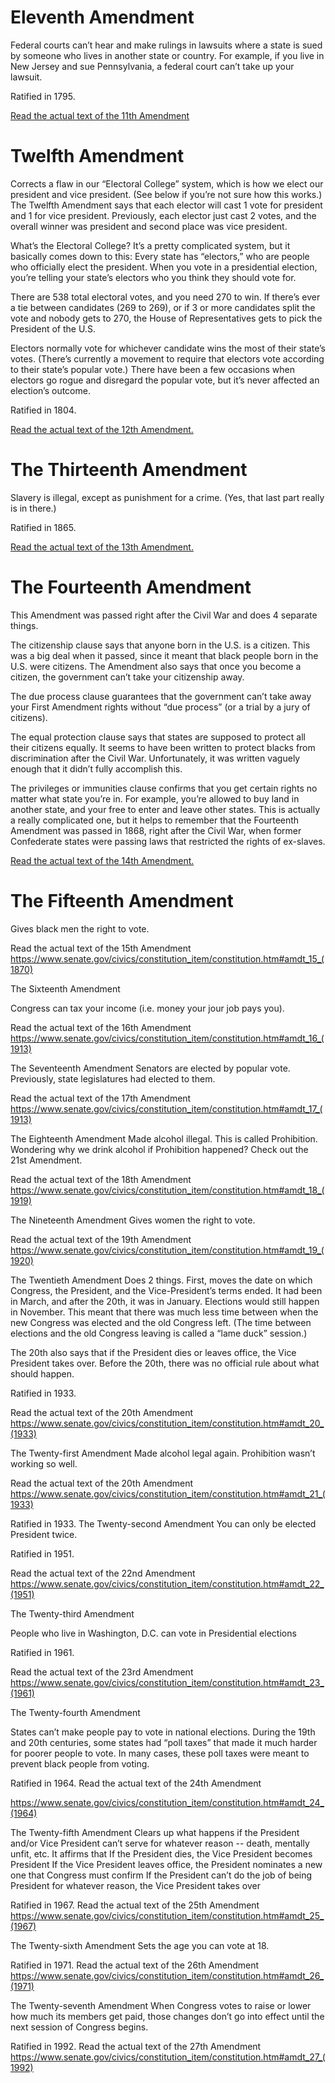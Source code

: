# Eleventh Amendment 

Federal courts can’t hear and make rulings in lawsuits where a state is sued by someone who lives in another state or country. For example, if you live in New Jersey and sue Pennsylvania, a federal court can’t take up your lawsuit. 

Ratified in 1795.

[Read the actual text of the 11th Amendment](https://www.senate.gov/civics/constitution_item/constitution.htm#amdt_11_(1798))

# Twelfth Amendment

Corrects a flaw in our “Electoral College” system, which is how we elect our president and vice president. (See below if you’re not sure how this works.) The Twelfth Amendment says that each elector will cast 1 vote for president and 1 for vice president. Previously, each elector just cast 2 votes, and the overall winner was president and second place was vice president.

What’s the Electoral College? It’s a pretty complicated system, but it basically comes down to this: Every state has “electors,” who are people who officially elect the president. When you vote in a presidential election, you’re telling your state’s electors who you think they should vote for. 

There are 538 total electoral votes, and you need 270 to win. If there’s ever a tie between candidates (269 to 269), or if 3 or more candidates split the vote and nobody gets to 270, the House of Representatives gets to pick the President of the U.S. 

Electors normally vote for whichever candidate wins the most of their state’s votes. (There’s currently a movement to require that electors vote according to their state’s popular vote.) There have been a few occasions when electors go rogue and disregard the popular vote, but it’s never affected an election’s outcome. 

Ratified in 1804.

[Read the actual text of the 12th Amendment.](https://www.senate.gov/civics/constitution_item/constitution.htm#amdt_12_(1804))

# The Thirteenth Amendment

Slavery is illegal, except as punishment for a crime. (Yes, that last part really is in there.)

Ratified in 1865.

[Read the actual text of the 13th Amendment.](https://www.senate.gov/civics/constitution_item/constitution.htm#amdt_13_(1865))

# The Fourteenth Amendment
This Amendment was passed right after the Civil War and does 4 separate things.

The citizenship clause says that anyone born in the U.S. is a citizen. This was a big deal when it passed, since it meant that black people born in the U.S. were citizens. The Amendment also says that once you become a citizen, the government can’t take your citizenship away.

The due process clause guarantees that the government can’t take away your First Amendment rights without “due process” (or a trial by a jury of citizens).

The equal protection clause says that states are supposed to protect all their citizens equally. It seems to have been written to protect blacks from discrimination after the Civil War. Unfortunately, it was written vaguely enough that it didn’t fully accomplish this. 

The privileges or immunities clause confirms that you get certain rights no matter what state you’re in. For example, you’re allowed to buy land in another state, and your free to enter and leave other states. This is actually a really complicated one, but it helps to remember that the Fourteenth Amendment was passed in 1868, right after the Civil War, when former Confederate states were passing laws that restricted the rights of ex-slaves. 

[Read the actual text of the 14th Amendment.](https://www.senate.gov/civics/constitution_item/constitution.htm#amdt_14_(1868))


# The Fifteenth Amendment
Gives black men the right to vote. 

Read the actual text of the 15th Amendment
https://www.senate.gov/civics/constitution_item/constitution.htm#amdt_15_(1870)


The Sixteenth Amendment

Congress can tax your income (i.e. money your jour job pays you). 

Read the actual text of the 16th Amendment
https://www.senate.gov/civics/constitution_item/constitution.htm#amdt_16_(1913)


The Seventeenth Amendment
Senators are elected by popular vote. Previously, state legislatures had elected to them. 

Read the actual text of the 17th Amendment
https://www.senate.gov/civics/constitution_item/constitution.htm#amdt_17_(1913)

The Eighteenth Amendment
Made alcohol illegal. This is called Prohibition. Wondering why we drink alcohol if Prohibition happened? Check out the 21st Amendment.

Read the actual text of the 18th Amendment
https://www.senate.gov/civics/constitution_item/constitution.htm#amdt_18_(1919)

The Nineteenth Amendment
Gives women the right to vote.

Read the actual text of the 19th Amendment
https://www.senate.gov/civics/constitution_item/constitution.htm#amdt_19_(1920)

The Twentieth Amendment
Does 2 things. First, moves the date on which Congress, the President, and the Vice-President’s terms ended. It had been in March, and after the 20th, it was in January. Elections would still happen in November. This meant that there was much less time between when the new Congress was elected and the old Congress left. (The time between elections and the old Congress leaving is called a “lame duck” session.)
  
The 20th also says that if the President dies or leaves office, the Vice President takes over. Before the 20th, there was no official rule about what should happen.

Ratified in 1933.

Read the actual text of the 20th Amendment
https://www.senate.gov/civics/constitution_item/constitution.htm#amdt_20_(1933)


The Twenty-first Amendment
Made alcohol legal again. Prohibition wasn’t working so well. 

Read the actual text of the 20th Amendment
https://www.senate.gov/civics/constitution_item/constitution.htm#amdt_21_(1933)

Ratified in 1933.
The Twenty-second Amendment
You can only be elected President twice.

Ratified in 1951.

Read the actual text of the 22nd Amendment
https://www.senate.gov/civics/constitution_item/constitution.htm#amdt_22_(1951)


The Twenty-third Amendment

People who live in Washington, D.C. can vote in Presidential elections

Ratified in 1961.

Read the actual text of the 23rd Amendment
https://www.senate.gov/civics/constitution_item/constitution.htm#amdt_23_(1961) 

The Twenty-fourth Amendment

States can’t make people pay to vote in national elections. During the 19th and 20th centuries, some states had “poll taxes” that made it much harder for poorer people to vote. In many cases, these poll taxes were meant to prevent black people from voting. 

Ratified in 1964.
Read the actual text of the 24th Amendment



https://www.senate.gov/civics/constitution_item/constitution.htm#amdt_24_(1964)

The Twenty-fifth Amendment
Clears up what happens if the President and/or Vice President can’t serve for whatever reason -- death, mentally unfit, etc. It affirms that
If the President dies, the Vice President becomes President
If the Vice President leaves office, the President nominates a new one that Congress must confirm
If the President can’t do the job of being President for whatever reason, the Vice President takes over

Ratified in 1967.
Read the actual text of the 25th Amendment
https://www.senate.gov/civics/constitution_item/constitution.htm#amdt_25_(1967)

The Twenty-sixth Amendment
Sets the age you can vote at 18. 

Ratified in 1971.
Read the actual text of the 26th Amendment
https://www.senate.gov/civics/constitution_item/constitution.htm#amdt_26_(1971)


The Twenty-seventh Amendment
When Congress votes to raise or lower how much its members get paid, those changes don’t go into effect until the next session of Congress begins. 

Ratified in 1992.
Read the actual text of the 27th Amendment
https://www.senate.gov/civics/constitution_item/constitution.htm#amdt_27_(1992)


